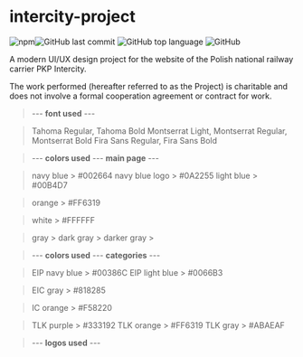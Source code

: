 # intercity-project
![npm](https://img.shields.io/npm/v/npm?color=%23FFFFFF&style=for-the-badge)![GitHub last commit](https://img.shields.io/github/last-commit/krisior/intercity-project?color=%23002664&style=for-the-badge)
![GitHub top language](https://img.shields.io/github/languages/top/krisior/intercity-project?color=%23FF6319&style=for-the-badge)
![GitHub](https://img.shields.io/github/license/krisior/intercity-project?color=%2300B4D7&style=for-the-badge)

A modern UI/UX design project for the website of the Polish national railway carrier PKP Intercity. 

The work performed (hereafter referred to as the Project) is charitable and does not involve a formal cooperation agreement or contract for work.

> --- **font used** ---

> Tahoma Regular, Tahoma Bold
> Montserrat Light, Montserrat Regular, Montserrat Bold
> Fira Sans Regular, Fira Sans Bold

>  --- **colors used** --- **main page** ---

> navy blue > #002664
> navy blue logo > #0A2255
> light blue > #00B4D7

> orange > #FF6319

> white > #FFFFFF

> gray >
> dark gray >
> darker gray >

>  --- **colors used** --- **categories** ---

> EIP navy blue > #00386C
> EIP light blue > #0066B3

> EIC gray > #818285

> IC orange > #F58220

> TLK purple > #333192
> TLK orange > #FF6319
> TLK gray > #ABAEAF

>  --- **logos used** ---

